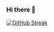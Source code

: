 ### Hi there 👋

[![GitHub Streak](https://streak-stats.demolab.com?user=ahmednaser94&theme=dark)](https://git.io/streak-stats)
